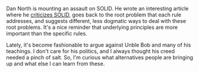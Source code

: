 Dan North is mounting an assault on SOLID.  He wrote an interesting article
where he [criticizes SOLID](https://dannorth.net/2021/03/16/cupid-the-back-story/),
goes back to the root problem that each rule addresses, and suggests different,
less dogmatic ways to deal with these root problems.  It's a nice reminder that
underlying principles are more important than the specific rules.

Lately, it's become fashionable to argue against Unble Bob and many of his
teachings.  I don't care for his politics, and I always thought his creed needed
a pinch of salt.  So, I'm curious what alternatives people are bringing up and
what else I can learn from these.
